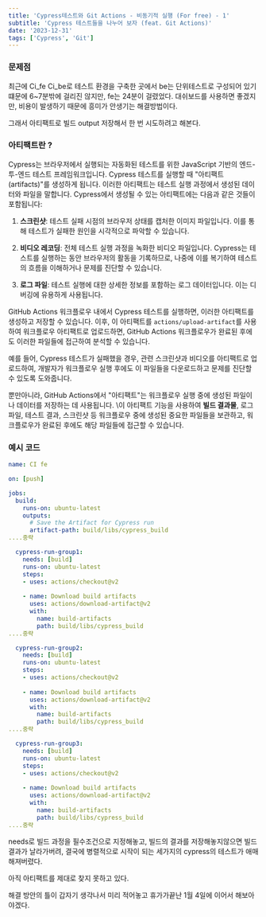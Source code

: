 ```yaml
---
title: 'Cypress테스트와 Git Actions - 비동기적 실행 (For free) - 1'
subtitle: 'Cypress 테스트들을 나누어 보자 (feat. Git Actions)'
date: '2023-12-31'
tags: ['Cypress', 'Git']
---
```



### 문제점
최근에 Ci_fe Ci_be로 테스트 환경을 구축한 곳에서 be는 단위테스트로 구성되어 있기 떄문에 6~7분밖에 걸리진 않지만, fe는 24분이 걸렸었다. 
대쉬보드를 사용하면 좋겠지만, 비용이 발생하기 때문에 흥미가 안생기는 해결방법이다.

그래서 아티팩트로 빌드 output 저장해서 한 번 시도하려고 해본다.

### 아티팩트란 ?

Cypress는 브라우저에서 실행되는 자동화된 테스트를 위한 JavaScript 기반의 엔드-투-엔드 테스트 프레임워크입니다. Cypress 테스트를 실행할 때 "아티팩트(artifacts)"를 생성하게 됩니다. 이러한 아티팩트는 테스트 실행 과정에서 생성된 데이터와 파일을 말합니다. Cypress에서 생성될 수 있는 아티팩트에는 다음과 같은 것들이 포함됩니다:

1. **스크린샷**: 테스트 실패 시점의 브라우저 상태를 캡처한 이미지 파일입니다. 이를 통해 테스트가 실패한 원인을 시각적으로 파악할 수 있습니다.
    
2. **비디오 레코딩**: 전체 테스트 실행 과정을 녹화한 비디오 파일입니다. Cypress는 테스트를 실행하는 동안 브라우저의 활동을 기록하므로, 나중에 이를 복기하여 테스트의 흐름을 이해하거나 문제를 진단할 수 있습니다.
    
3. **로그 파일**: 테스트 실행에 대한 상세한 정보를 포함하는 로그 데이터입니다. 이는 디버깅에 유용하게 사용됩니다.

GitHub Actions 워크플로우 내에서 Cypress 테스트를 실행하면, 이러한 아티팩트를 생성하고 저장할 수 있습니다. 이후, 이 아티팩트를 `actions/upload-artifact`를 사용하여 워크플로우 아티팩트로 업로드하면, GitHub Actions 워크플로우가 완료된 후에도 이러한 파일들에 접근하여 분석할 수 있습니다.

예를 들어, Cypress 테스트가 실패했을 경우, 관련 스크린샷과 비디오를 아티팩트로 업로드하여, 개발자가 워크플로우 실행 후에도 이 파일들을 다운로드하고 문제를 진단할 수 있도록 도와줍니다.

뿐만아니라, GitHub Actions에서 "아티팩트"는 워크플로우 실행 중에 생성된 파일이나 데이터를 저장하는 데 사용됩니다. 
\이 아티팩트 기능을 사용하여 **빌드 결과물**, 로그 파일, 테스트 결과, 스크린샷 등 워크플로우 중에 생성된 중요한 파일들을 보관하고, 워크플로우가 완료된 후에도 해당 파일들에 접근할 수 있습니다.

### 예시 코드

```yml
name: CI fe

on: [push]

jobs:
  build:
    runs-on: ubuntu-latest
    outputs: 
      # Save the Artifact for Cypress run
      artifact-path: build/libs/cypress_build
....중략

  cypress-run-group1:
    needs: [build]
    runs-on: ubuntu-latest
    steps:
    - uses: actions/checkout@v2
  
    - name: Download build artifacts
      uses: actions/download-artifact@v2
      with:
        name: build-artifacts
        path: build/libs/cypress_build
....중략

  cypress-run-group2:
    needs: [build]
    runs-on: ubuntu-latest
    steps:
    - uses: actions/checkout@v2
  
    - name: Download build artifacts
      uses: actions/download-artifact@v2
      with:
        name: build-artifacts
        path: build/libs/cypress_build
....중략

  cypress-run-group3:
	needs: [build]
    runs-on: ubuntu-latest
    steps:
    - uses: actions/checkout@v2
  
    - name: Download build artifacts
      uses: actions/download-artifact@v2
      with:
        name: build-artifacts
        path: build/libs/cypress_build
....중략

```

needs로 빌드 과정을 필수조건으로 지정해놓고,
빌드의 결과를 저장해놓지않으면 빌드 결과가 날라가버려, 결국에 병렬적으로 시작이 되는 세가지의 cypress의 테스트가 애매해져버렸다.

아직 아티팩트를 제대로 찾지 못하고 있다.

해결 방안의 틀이 갑자기 생각나서 미리 적어놓고 휴가가끝난 1월 4일에 이어서 해보아야겠다.


